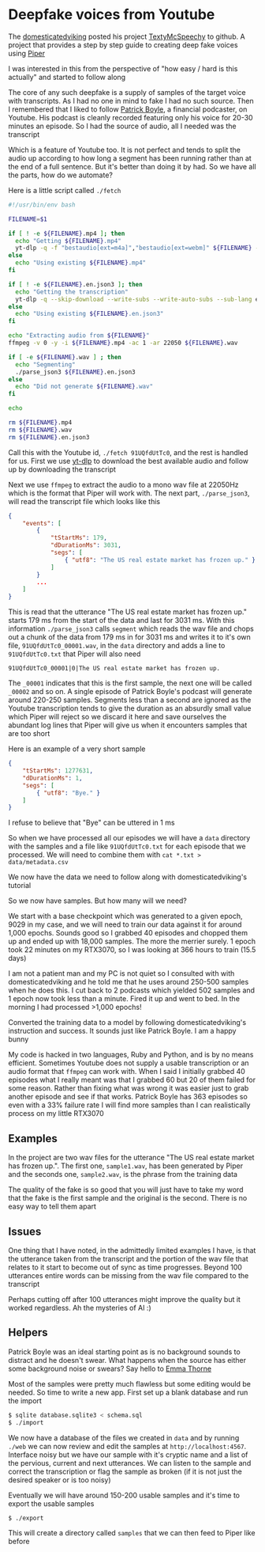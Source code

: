 # Deepfake voices from Youtube

The [domesticatedviking](https://github.com/domesticatedviking) posted his project [TextyMcSpeechy](https://github.com/domesticatedviking/TextyMcSpeechy) to github. A project that provides a step by step guide to creating deep fake voices using [Piper](https://github.com/rhasspy/piper)

I was interested in this from the perspective of "how easy / hard is this actually" and started to follow along

The core of any such deepfake is a supply of samples of the target voice with transcripts. As I had no one in mind to fake I had no such source. Then I remembered that I liked to follow [Patrick Boyle](https://www.youtube.com/@PBoyle), a financial podcaster, on Youtube. His podcast is cleanly recorded featuring only his voice for 20-30 minutes an episode. So I had the source of audio, all I needed was the transcript

Which is a feature of Youtube too. It is not perfect and tends to split the audio up according to how long a segment has been running rather than at the end of a full sentence. But it's better than doing it by had. So we have all the parts, how do we automate?

Here is a little script called `./fetch`

```bash
#!/usr/bin/env bash

FILENAME=$1

if [ ! -e ${FILENAME}.mp4 ]; then
  echo "Getting ${FILENAME}.mp4"
  yt-dlp -q -f "bestaudio[ext=m4a]","bestaudio[ext=webm]" ${FILENAME} -o ${FILENAME}.mp4
else
  echo "Using existing ${FILENAME}.mp4"
fi

if [ ! -e ${FILENAME}.en.json3 ]; then
  echo "Getting the transcription"
  yt-dlp -q --skip-download --write-subs --write-auto-subs --sub-lang en --sub-format json3 --convert-subs srt --output ${FILENAME} ${FILENAME}
else
  echo "Using existing ${FILENAME}.en.json3"
fi

echo "Extracting audio from ${FILENAME}"
ffmpeg -v 0 -y -i ${FILENAME}.mp4 -ac 1 -ar 22050 ${FILENAME}.wav

if [ -e ${FILENAME}.wav ] ; then
  echo "Segmenting"
  ./parse_json3 ${FILENAME}.en.json3
else
  echo "Did not generate ${FILENAME}.wav"
fi

echo

rm ${FILENAME}.mp4
rm ${FILENAME}.wav
rm ${FILENAME}.en.json3
```

Call this with the Youtube id, `./fetch 91UQfdUtTc0`, and the rest is handled for us. First we use [yt-dlp](https://github.com/yt-dlp/yt-dlp) to download the best available audio and follow up by downloading the transcript

Next we use `ffmpeg` to extract the audio to a mono wav file at 22050Hz which is the format that Piper will work with. The next part, `./parse_json3`, will read the transcript file which looks like this

```json
{
    "events": [
        {
            "tStartMs": 179,
            "dDurationMs": 3031,
            "segs": [
                { "utf8": "The US real estate market has frozen up." }
            ]
        }
        ...
    ]
}
```

This is read that the utterance "The US real estate market has frozen up." starts 179 ms from the start of the data and last for 3031 ms. With this information `./parse_json3` calls `segment` which reads the wav file and chops out a chunk of the data from 179 ms in for 3031 ms and writes it to it's own file, `91UQfdUtTc0_00001.wav`, in the `data` directory and adds a line to `91UQfdUtTc0.txt` that Piper will also need

```
91UQfdUtTc0_00001|0|The US real estate market has frozen up.
```

The `_00001` indicates that this is the first sample, the next one will be called `_00002` and so on. A single episode of Patrick Boyle's podcast will generate around 220-250 samples. Segments less than a second are ignored as the Youtube transcription tends to give the duration as an absurdly small value which Piper will reject so we discard it here and save ourselves the abundant log lines that Piper will give us when it encounters samples that are too short

Here is an example of a very short sample

```json
{
	"tStartMs": 1277631,
	"dDurationMs": 1,
	"segs": [
		{ "utf8": "Bye." }
	]
}
```

I refuse to believe that "Bye" can be uttered in 1 ms

So when we have processed all our episodes we will have a `data` directory with the samples and a file like `91UQfdUtTc0.txt` for each episode that we processed. We will need to combine them with `cat *.txt > data/metadata.csv`

We now have the data we need to follow along with domesticatedviking's tutorial

So we now have samples. But how many will we need?

We start with a base checkpoint which was generated to a given epoch, 9029 in my case, and we will need to train our data against it for around 1,000 epochs. Sounds good so I grabbed 40 episodes and chopped them up and ended up with 18,000 samples. The more the merrier surely. 1 epoch took 22 minutes on my RTX3070, so I was looking at 366 hours to train (15.5 days)

I am not a patient man and my PC is not quiet so I consulted with with domesticatedviking and he told me that he uses around 250-500 samples when he does this. I cut back to 2 podcasts which yielded 502 samples and 1 epoch now took less than a minute. Fired it up and went to bed. In the morning I had processed >1,000 epochs!

Converted the training data to a model by following domesticatedviking's instruction and success. It sounds just like Patrick Boyle. I am a happy bunny

My code is hacked in two languages, Ruby and Python, and is by no means efficient. Sometimes Youtube does not supply a usable transcription or an audio format that `ffmpeg` can work with. When I said I initially grabbed 40 episodes what I really meant was that I grabbed 60 but 20 of them failed for some reason. Rather than fixing what was wrong it was easier just to grab another episode and see if that works. Patrick Boyle has 363 episodes so even with a 33% failure rate I will find more samples than I can realistically process on my little RTX3070

## Examples

In the project are two wav files for the utterance "The US real estate market has frozen up.". The first one, `sample1.wav`, has been generated by Piper and the seconds one, `sample2.wav`, is the phrase from the training data

The quality of the fake is so good that you will just have to take my word that the fake is the first sample and the original is the second. There is no easy way to tell them apart

## Issues

One thing that I have noted, in the admittedly limited examples I have, is that the utterance taken from the transcript and the portion of the wav file that relates to it start to become out of sync as time progresses. Beyond 100 utterances entire words can be missing from the wav file compared to the transcript

Perhaps cutting off after 100 utterances might improve the quality but it worked regardless. Ah the mysteries of AI :)

## Helpers

Patrick Boyle was an ideal starting point as is no background sounds to distract and he doesn't swear. What happens when the source has either some background noise or swears? Say hello to [Emma Thorne](https://www.youtube.com/@EmmaThorneVideos)

Most of the samples were pretty much flawless but some editing would be needed. So time to write a new app. First set up a blank database and run the import

```bash
$ sqlite database.sqlite3 < schema.sql
$ ./import
```

We now have a database of the files we created in `data` and by running `./web` we can now review and edit the samples at `http://localhost:4567`. Interface noisy but we have our sample with it's cryptic name and a list of the pervious, current and next utterances. We can listen to the sample and correct the transcription or flag the sample as broken (if it is not just the desired speaker or is too noisy)

Eventually we will have around 150-200 usable samples and it's time to export the usable samples

```bash
$ ./export
```

This will create a directory called `samples` that we can then feed to Piper like before
